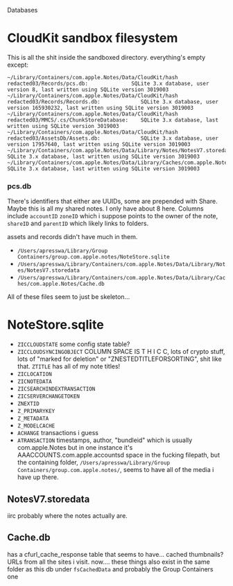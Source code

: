 Databases

# CloudKit sandbox filesystem
This is all the shit inside the sandboxed directory. everything's empty except:

```
~/Library/Containers/com.apple.Notes/Data/CloudKit/hash redacted03/Records/pcs.db:              SQLite 3.x database, user version 8, last written using SQLite version 3019003
~/Library/Containers/com.apple.Notes/Data/CloudKit/hash redacted03/Records/Records.db:             SQLite 3.x database, user version 165930232, last written using SQLite version 3019003
~/Library/Containers/com.apple.Notes/Data/CloudKit/hash redacted03/MMCS/.cs/ChunkStoreDatabase:    SQLite 3.x database, last written using SQLite version 3019003
~/Library/Containers/com.apple.Notes/Data/CloudKit/hash redacted03/AssetsDb/Assets.db:             SQLite 3.x database, user version 17957640, last written using SQLite version 3019003
~/Library/Containers/com.apple.Notes/Data/Library/Notes/NotesV7.storedata:                                                  SQLite 3.x database, last written using SQLite version 3019003
~/Library/Containers/com.apple.Notes/Data/Library/Caches/com.apple.Notes/Cache.db:                                          SQLite 3.x database, last written using SQLite version 3019003
```

### pcs.db 
There's identifiers that either are UUIDs, some are prepended with Share. Maybe this is all my shared notes. I only have about 8 here. 
Columns include `accountID` `zoneID`  which i suppose points to the owner of the note, `shareID` and `parentID` which likely links to folders. 

assets and records didn't have much in them.

* `/Users/apresswa/Library/Group Containers/group.com.apple.notes/NoteStore.sqlite`
* `/Users/apresswa/Library/Containers/com.apple.Notes/Data/Library/Notes/NotesV7.storedata`
* `/Users/apresswa/Library/Containers/com.apple.Notes/Data/Library/Caches/com.apple.Notes/Cache.db`

All of these files seem to just be skeleton...

# NoteStore.sqlite

* `ZICCLOUDSTATE` some config state table?
* `ZICCLOUDSYNCINGOBJECT` COLUMN SPACE IS T H I C C, lots of crypto stuff, lots of "marked for deletion" or "ZNESTEDTITLEFORSORTING", shit like that. `ZTITLE` has all of my note titles!
* `ZICLOCATION`
* `ZICNOTEDATA`
* `ZICSEARCHINDEXTRANSACTION`
* `ZICSERVERCHANGETOKEN`
* `ZNEXTID`
* `Z_PRIMARYKEY`
* `Z_METADATA`
* `Z_MODELCACHE`
* `ACHANGE` transactions i guess
* `ATRANSACTION` timestamps, author, "bundleid" which is usually com.apple.Notes but in one instance it's AAACCOUNTS.com.apple.accountsd
space in the fucking filepath, but the containing folder, `/Users/apresswa/Library/Group Containers/group.com.apple.notes/`, seems to have all of the media i have up there. 

## NotesV7.storedata
iirc probably where the notes actually are. 

## Cache.db
has a cfurl_cache_response table that seems to have... cached thumbnails? URLs from all the sites i visit. now.... these things also exist in the same folder as this db under `fsCachedData` and probably the Group Containers one

